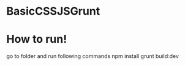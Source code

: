 # BasicCSSJSGrunt
# How to run!
go to folder and run following commands
npm install
grunt build:dev
